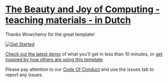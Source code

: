 # [The Beauty and Joy of Computing - teaching materials - in Dutch](https://bjc-nl.netlify.app/)


Thanks Wowchemy for the great template!

[![Get Started](https://img.shields.io/badge/-Get%20started-ff4655?style=for-the-badge)](https://wowchemy.com/hugo-themes/)

[Check out the latest demo](https://wowchemy.com/docs/) of what you'll get in less than 10 minutes, or [get inspired by how others are using this template](https://wowchemy.com/creators/).

Please pay attention to our [Code Of Conduct](Code_of_Conduct.md) and use the issues tab to report any issues. 
